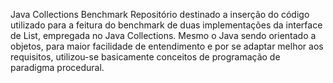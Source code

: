 Java Collections Benchmark
Repositório destinado a inserção do código utilizado para a feitura do benchmark de duas implementações da interface de List, empregada no Java Collections. Mesmo o Java sendo orientado a objetos, para maior facilidade de entendimento e por se adaptar melhor aos requisitos, utilizou-se basicamente conceitos de programação de paradigma procedural.
